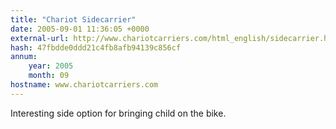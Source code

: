 ```yaml
---
title: "Chariot Sidecarrier"
date: 2005-09-01 11:36:05 +0000
external-url: http://www.chariotcarriers.com/html_english/sidecarrier.htm
hash: 47fbdde0ddd21c4fb8afb94139c856cf
annum:
    year: 2005
    month: 09
hostname: www.chariotcarriers.com
---
```


Interesting side option for bringing child on the bike.
